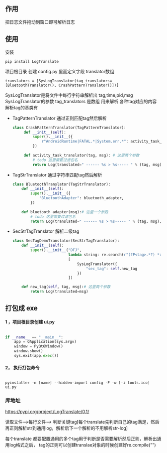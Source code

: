 ## 作用

把日志文件拖动到窗口即可解析日志

## 使用

安装

```commandline
pip install LogTranslate
```

项目根目录 创建 config.py
里面定义字段 translator数组

```commandline
translators = [SysLogTranslator(tag_translators=[BluetoothTranslator(), CrashPatternTranslator()])]
```

SysLogTranslator是将文件中每行字符串解析出 tag,time,pid,msg
SysLogTranslator的参数 tag_translators 是数组 用来解析 各种tag对应的内容
解析tag的基类有

- TagPatternTranslator 通过正则匹配tag然后解析
  ```python
  class CrashPatternTranslator(TagPatternTranslator):
       def __init__(self):
           super().__init__({
               r"AndroidRuntime|FATAL.*|System.err.*": activity_task_translator
           })
      
       def activity_task_translator(tag, msg): # 这里两个参数
           # todo 这里需要过滤包名
           return Log(translated=" ------ %s > %s----- " % (tag, msg), level=Level.e)

  ```

- TagStrTranslator 通过字符串匹配tag然后解析
   ```python
  class BluetoothTranslator(TagStrTranslator):
       def __init__(self):
           super().__init__({
               "BluetoothAdapter": bluetooth_adapter,
           })
          
       def bluetooth_adapter(msg):# 这里一个参数
           # todo 这里需要过滤包名
           return Log(translated=" ------ %s > %s----- " % (tag, msg), level=Level.e)

  ```
- SecStrTagTranslator 解析二级tag
   ```python
   class SecTagDemoTranslator(SecStrTagTranslator):
       def __init__(self):
           super().__init__("DFJ",
                            lambda string: re.search(r"(?P<tag>.*?) *:(?P<msg>.*)", string),
                            [
                                SysLogTranslator({
                                    "sec_tag": self.new_tag
                                })
                            ])

       def new_tag(self, tag, msg):# 这里两个参数
           return Log(translated=msg)
  ```

## 打包成 exe

#### 1 ，项目根目录创建 ui.py

```python

if __name__ == "__main__":
    app = QApplication(sys.argv)
    window = PyQt6Window()
    window.show()
    sys.exit(app.exec())
```

#### 2， 执行打包命令

```commandline

pyinstaller -n [name] --hidden-import config -F -w [-i tools.ico] ui.py

```

### 库地址

https://pypi.org/project/LogTranslate/0.1/

读取文件-->每行文件-->
判断关键tag[每个translate先判断自己的tag满足，然后再正则解析str到通用log，解析后下一个解析的不用解析str-log]

每个translate 都要配置通用的多个tag用于判断是否需要解析然后正则，解析出通用log格式之后，
tag的正则可以创建translae对象的时候创建好re.compile("")
